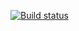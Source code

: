 [![Build status](https://ci.appveyor.com/api/projects/status/5cimmjq9pi0jw9a4/branch/master?svg=true)](https://ci.appveyor.com/project/AntonDolmatov22388/hw-unit-3-web/branch/master)